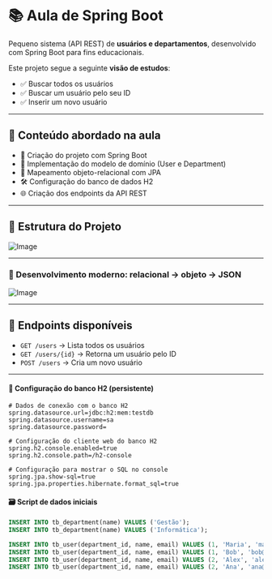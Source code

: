 # 📚 Aula de Spring Boot

Pequeno sistema (API REST) de **usuários e departamentos**, desenvolvido com Spring Boot para fins educacionais.

Este projeto segue a seguinte **visão de estudos**:

- ✅ Buscar todos os usuários
- ✅ Buscar um usuário pelo seu ID
- ✅ Inserir um novo usuário

---

## 📖 Conteúdo abordado na aula

- 🚀 Criação do projeto com Spring Boot
- 🧩 Implementação do modelo de domínio (User e Department)
- 🔁 Mapeamento objeto-relacional com JPA
- 🛠️ Configuração do banco de dados H2
- 🌐 Criação dos endpoints da API REST

---

## 🧱 Estrutura do Projeto

![Image](https://raw.githubusercontent.com/devsuperior/java-web-spring-2022/main/img/dominio.png "Modelo conceitual")

---

###  🔄 Desenvolvimento moderno: relacional → objeto → JSON

![Image](https://raw.githubusercontent.com/devsuperior/java-web-spring-2022/main/img/objetos.png "Objetos")

---

## 🔌 Endpoints disponíveis

- `GET /users` → Lista todos os usuários
- `GET /users/{id}` → Retorna um usuário pelo ID
- `POST /users` → Cria um novo usuário

---

#### 💾 Configuração do banco H2 (persistente)

```
# Dados de conexão com o banco H2
spring.datasource.url=jdbc:h2:mem:testdb
spring.datasource.username=sa
spring.datasource.password=

# Configuração do cliente web do banco H2
spring.h2.console.enabled=true
spring.h2.console.path=/h2-console

# Configuração para mostrar o SQL no console
spring.jpa.show-sql=true
spring.jpa.properties.hibernate.format_sql=true
```

#### 🗃️ Script de dados iniciais

```sql
INSERT INTO tb_department(name) VALUES ('Gestão');
INSERT INTO tb_department(name) VALUES ('Informática');

INSERT INTO tb_user(department_id, name, email) VALUES (1, 'Maria', 'maria@gmail.com');
INSERT INTO tb_user(department_id, name, email) VALUES (1, 'Bob', 'bob@gmail.com');
INSERT INTO tb_user(department_id, name, email) VALUES (2, 'Alex', 'alex@gmail.com');
INSERT INTO tb_user(department_id, name, email) VALUES (2, 'Ana', 'ana@gmail.com');
```
